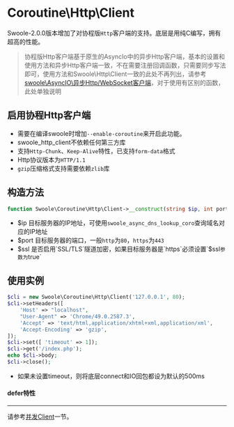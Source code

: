# Coroutine\Http\Client

Swoole-2.0.0版本增加了对协程版`Http`客户端的支持。底层是用纯C编写，拥有超高的性能。

> 协程版Http客户端基于原生的AsyncIo中的异步Http客户端，基本的设置和使用方法和异步Http客户端一致，不在需要注册回调函数，只需要同步写法即可，使用方法和Swoole\Http\Client一致的此处不再列出，请参考 [swoole\AsyncIO\异步Http/WebSocket客户端](https://wiki.swoole.com/wiki/page/p-http_client.html)，对于使用有区别的函数，此处单独说明

启用协程Http客户端
----
* 需要在编译swoole时增加`--enable-coroutine`来开启此功能。
* swoole_http_client不依赖任何第三方库
* 支持`Http-Chunk`、`Keep-Alive`特性，已支持`form-data`格式
* Http协议版本为`HTTP/1.1`
* `gzip`压缩格式支持需要依赖`zlib`库

构造方法
---
```php
function Swoole\Coroutine\Http\Client->__construct(string $ip, int port, bool $ssl = false);
```

* $ip 目标服务器的IP地址，可使用`swoole_async_dns_lookup_coro`查询域名对应的IP地址
* $port 目标服务器的端口，一般`http`为`80`，`https`为`443`
* $ssl 是否启用`SSL/TLS`隧道加密，如果目标服务器是`https`必须设置`$ssl`参数为`true`


使用实例
----
```php
$cli = new Swoole\Coroutine\Http\Client('127.0.0.1', 80);
$cli->setHeaders([
	'Host' => "localhost",
	"User-Agent" => 'Chrome/49.0.2587.3',
	'Accept' => 'text/html,application/xhtml+xml,application/xml',
	'Accept-Encoding' => 'gzip',
]);
$cli->set([ 'timeout' => 1]);
$cli->get('/index.php');
echo $cli->body;
$cli->close();
```
* 如果未设置timeout，则将底层connect和IO回包都设为默认的500ms
#### defer特性
- - -
请参考[并发Client](http://wiki.swoole.com/wiki/page/p-coroutine_multi_call.html)一节。